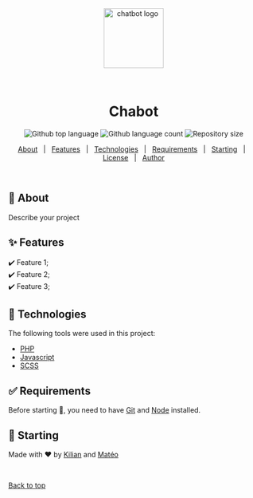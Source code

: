 <div align="center" id="top"> 
  <img src="https://imgs.search.brave.com/9OLUzBkpzVC9rtgBkiOhA0IrfiAk8cDh7to3I7YugPQ/rs:fit:860:0:0/g:ce/aHR0cHM6Ly93d3cu/Y2hhdGJvdC5jb20v/Y2hhdGJvdC1haS1h/c3Npc3QuZDk3ZmQ2/NzgxZDVhZGMwNTU1/MDQ2MTQ4NzMzZjJj/MDlmYjBhMjExNDI1/MTI3NmZjYjU3NWNl/ZjU3NjViMjVjMi5w/bmc" width='120px' height='120px' alt="chatbot logo" />

  &#xa0;

  <!-- <a href="https://speedyeats.netlify.app">Demo</a> -->
</div>

<h1 align="center">Chabot</h1>

<p align="center">
  <img alt="Github top language" src="https://img.shields.io/github/languages/top/KilianOlry/Chatbot?color=56BEB8">

  <img alt="Github language count" src="https://img.shields.io/github/languages/count/KilianOlry/Chatbot?color=56BEB8">

  <img alt="Repository size" src="https://img.shields.io/github/repo-size/KilianOlry/Chatbot?color=56BEB8">
</p>

<p align="center">
  <a href="#dart-about">About</a> &#xa0; | &#xa0; 
  <a href="#sparkles-features">Features</a> &#xa0; | &#xa0;
  <a href="#rocket-technologies">Technologies</a> &#xa0; | &#xa0;
  <a href="#white_check_mark-requirements">Requirements</a> &#xa0; | &#xa0;
  <a href="#checkered_flag-starting">Starting</a> &#xa0; | &#xa0;
  <a href="#memo-license">License</a> &#xa0; | &#xa0;
  <a href="https://github.com/{{YOUR_GITHUB_USERNAME}}" target="_blank">Author</a>
</p>

<br>

## :dart: About ##

Describe your project

## :sparkles: Features ##

:heavy_check_mark: Feature 1;\
:heavy_check_mark: Feature 2;\
:heavy_check_mark: Feature 3;

## :rocket: Technologies ##

The following tools were used in this project:

- [PHP](https://www.php.net/)
- [Javascript](https://developer.mozilla.org/fr/docs/Web/JavaScript)
- [SCSS](https://sass-lang.com/documentation/)

## :white_check_mark: Requirements ##

Before starting :checkered_flag:, you need to have [Git](https://git-scm.com) and [Node](https://nodejs.org/en/) installed.

## :checkered_flag: Starting ##

Made with :heart: by <a href="https://github.com/KilianOlry" target="_blank">Kilian</a> and <a href='https://github.com/mateogrange' >Matéo</a>

&#xa0;

<a href="#top">Back to top</a>